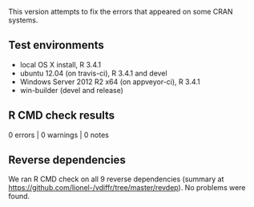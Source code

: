 This version attempts to fix the errors that appeared on some CRAN systems.

## Test environments

* local OS X install, R 3.4.1
* ubuntu 12.04 (on travis-ci), R 3.4.1 and devel
* Windows Server 2012 R2 x64 (on appveyor-ci), R 3.4.1
* win-builder (devel and release)


## R CMD check results

0 errors | 0 warnings | 0 notes


## Reverse dependencies

We ran R CMD check on all 9 reverse dependencies (summary at
https://github.com/lionel-/vdiffr/tree/master/revdep). No problems
were found.
